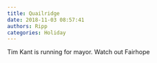 ```yaml
---
title: Quailridge
date: 2018-11-03 08:57:41
authors: Ripp
categories: Holiday
---
```


 Tim Kant is running for mayor. Watch out Fairhope